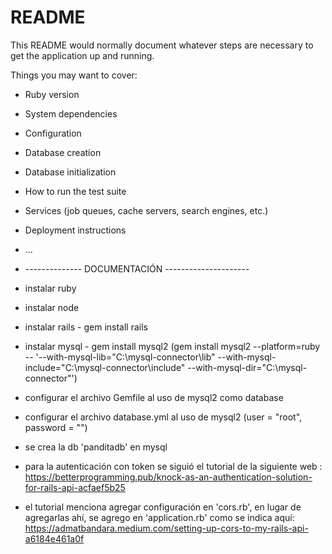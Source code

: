 # README

This README would normally document whatever steps are necessary to get the
application up and running.

Things you may want to cover:

* Ruby version

* System dependencies

* Configuration

* Database creation

* Database initialization

* How to run the test suite

* Services (job queues, cache servers, search engines, etc.)

* Deployment instructions

* ...
* -------------- DOCUMENTACIÓN ---------------------
* instalar ruby
* instalar node
* instalar rails - gem install rails
* instalar mysql - gem install mysql2 (gem install mysql2 --platform=ruby -- '--with-mysql-lib="C:\mysql-connector\lib" --with-mysql-include="C:\mysql-connector\include" --with-mysql-dir="C:\mysql-connector"')
* configurar el archivo Gemfile al uso de mysql2 como database
* configurar el archivo database.yml al uso de mysql2 (user = "root", password = "")
* se crea la db 'panditadb' en mysql
* para la autenticación con token se siguió el tutorial de la siguiente web : https://betterprogramming.pub/knock-as-an-authentication-solution-for-rails-api-acfaef5b25
* el tutorial menciona agregar configuración en 'cors.rb', en lugar de agregarlas ahí, se agrego en 'application.rb' como se indica aquí: https://admatbandara.medium.com/setting-up-cors-to-my-rails-api-a6184e461a0f
